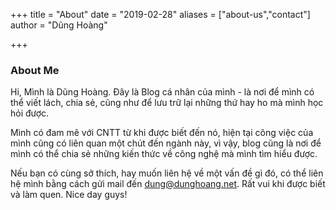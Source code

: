 +++
title = "About"
date = "2019-02-28"
aliases = ["about-us","contact"]
author = "Dũng Hoàng"

+++

### About Me

Hi, Mình là Dũng Hoàng. Đây là Blog cá nhân của mình - là nơi để mình có thể viết lách, chia sẻ, cũng như để lưu trữ lại những thứ hay ho mà mình học hỏi được. 

Mình có đam mê với CNTT từ khi được biết đến nó, hiện tại công việc của mình cũng có liên quan một chút đến ngành này, vì vậy, blog cũng là nơi để mình có thể chia sẻ những kiến thức về công nghệ mà mình tìm hiểu được.

Nếu bạn có cùng sở thích, hay muốn liên hệ về một vấn đề gì đó, có thể liên hệ mình bằng cách gửi mail đến <a href="mailto:dung@dunghoang.net">dung@dunghoang.net</a>. Rất vui khi được biết và làm quen. Nice day guys!

<!-- <h3>Contact Me</h3>

<div class="contact">
  <form name="contact" class="contact-form" data-netlify="true" method="POST">
    <div class="contact-form-group">
      <label for="name" class="contact-form-label">Your Name</label>
      <input id="name" type="text" class="contact-form-input" placeholder="Tên của bạn"/>
    </div>
    <div class="contact-form-group">
      <label for="email" class="contact-form-label">Your Email</label>
      <input id="email" type="email" class="contact-form-input" placeholder="Email của bạn"/>
    </div>
    <div class="contact-form-group">
      <label for="message" class="contact-form-label">Your Message</label>
      <textarea name="message" id="message" class="contact-form-area" placeholder="Nhập nội dung liên hệ..."></textarea>
    </div>
    <button type="submit" class="contact-form-submit">Send Message</button>
  </form>
</div> -->

<!-- <style>
  .contact {
   max-width: 45rem;
}

.contact-heading {
   color: #4d49ba;
   font-weight: bold;
   font-size: 3rem;
   margin-bottom: 2rem;
}

.contact-notice {
   font-weight: 300;
   line-height: 1.6;
   color: #7e95cc;
   margin-bottom: 3rem;
}

.contact-form-group {
   margin-bottom: 2rem;
}

.contact-form-label {
   
   display: inline-block;
   margin-bottom: 1rem;
   font-weight: 500;
}

.contact-form-input,
          .contact-form-area {
   
   display: block;
   width: 100%;
   padding: 1rem;
   background-color: #f5f6fd;
   border: 0;
   outline: none;
   resize: none;
}

.contact-form-input::-webkit-input-placeholder,
          .contact-form-area::-webkit-input-placeholder {
   color: #b2bada;
   font-size: 14px;
}


.contact-form-area {
   min-height: 16rem;
   line-height: 1.6;
}

.contact-form-submit {
   color: white;
   padding: 1rem;
   width: 100%;
   max-width: 20rem;
   border-radius: 2rem;
   border: 0;
   outline: none;
   cursor: pointer;
   text-align: center;
   font-weight: 500;
   font-size: 14px;
   white-space: nowrap;
   letter-spacing: 1px;
   background-color: #002538;
   box-shadow: 0 10px 20px 0 rgba(123, 120, 248, 0.5);
}

.contact-form-area::-webkit-scrollbar {
   width: 5px;
}

.contact-form-area::-webkit-scrollbar-track {
   border-radius: 3rem;
   background-color: #eee;
}

.contact-form-area::-webkit-scrollbar-thumb {
   border-radius: 3rem;
   background-color: #7b78f8;
}
</style> -->